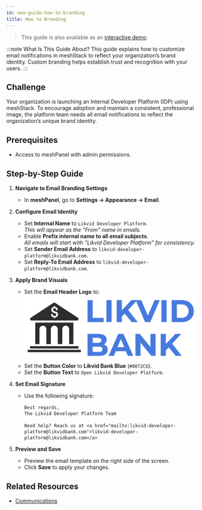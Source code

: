 ```yaml
---
id: new-guide-how-to-branding
title: How to Branding
---
```


> This guide is also available as an [interactive demo](https://app.storylane.io/share/5jjhgbmxckib).

:::note What Is This Guide About?
This guide explains how to customize email notifications in meshStack to reflect your organization’s brand identity. Custom branding helps establish trust and recognition with your users.
:::

## Challenge

Your organization is launching an Internal Developer Platform (IDP) using meshStack. To encourage adoption and maintain a consistent, professional image, the platform team needs all email notifications to reflect the organization’s unique brand identity.

## Prerequisites

- Access to meshPanel with admin permissions.

## Step-by-Step Guide

1. **Navigate to Email Branding Settings**
   - In **meshPanel**, go to **Settings → Appearance → Email**.

2. **Configure Email Identity**
   - Set **Internal Name** to `Likvid Developer Platform`.  
     _This will appear as the "From" name in emails._
   - Enable **Prefix internal name to all email subjects**.  
     _All emails will start with “Likvid Developer Platform” for consistency._
   - Set **Sender Email Address** to `likvid-developer-platform@likvidbank.com`.
   - Set **Reply-To Email Address** to `likvid-developer-platform@likvidbank.com`.

3. **Apply Brand Visuals**
   - Set the **Email Header Logo** to:  
     ![Likvid Logo](https://raw.githubusercontent.com/likvid-bank/likvid-cloudfoundation/1e5d5e9b99c105060d10bc604c0cf8f1aafef414/kit/foundation/meshstack/guides/likvid_logo.png)
   - Set the **Button Color** to **Likvid Bank Blue** (`#0072C6`).
   - Set the **Button Text** to `Open Likvid Developer Platform`.

4. **Set Email Signature**
   - Use the following signature:
     ```
     Best regards,
     The Likvid Developer Platform Team

     Need help? Reach us at <a href="mailto:likvid-developer-platform@likvidbank.com">likvid-developer-platform@likvidbank.com</a>
     ```

5. **Preview and Save**
   - Preview the email template on the right side of the screen.
   - Click **Save** to apply your changes.

## Related Resources

- [Communications](new-concept-communication.md)